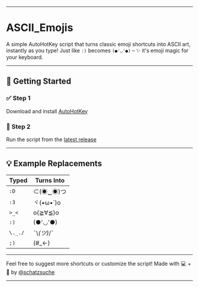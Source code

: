 
---

# ASCII\_Emojis

A simple AutoHotKey script that turns classic emoji shortcuts into ASCII art, instantly as you type!
Just like `:)` becomes `(●'◡'●)` – ✨ it's emoji magic for your keyboard.

---

## 🚀 Getting Started

### ✅ Step 1

Download and install [AutoHotKey](https://www.autohotkey.com/)

### 🧠 Step 2

Run the script from the [latest release](https://github.com/schatzsuche/ASCII_Emojis/releases/tag/ASCII_Emojis)

---

## 💡 Example Replacements

| Typed   | Turns Into |
| ------- | ---------- |
| `:D`    | ⊂(◉‿◉)つ    |
| `:3`    | ヾ(•ω•\`)o  |
| `>_<`   | o(≧∀≦)o    |
| `:)`    | (●'◡'●)    |
| `\._./` | ¯\\*(ツ)*/¯ |
| `;)`    | (#\_<-)    |

---

Feel free to suggest more shortcuts or customize the script!
Made with 💻 + 🎨 by [@schatzsuche](https://github.com/schatzsuche)

---

